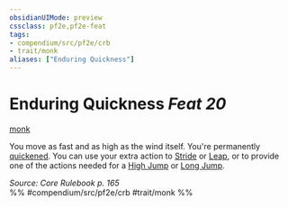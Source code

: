 ```yaml
---
obsidianUIMode: preview
cssclass: pf2e,pf2e-feat
tags:
- compendium/src/pf2e/crb
- trait/monk
aliases: ["Enduring Quickness"]
---
```

# Enduring Quickness  *Feat 20*  
[monk](../../Rules/traits/monk.md)  


You move as fast and as high as the wind itself. You're permanently [quickened](../../Rules/conditions.md#Quickened). You can use your extra action to [Stride](../../Rules/actions/stride.md) or [Leap](../../Rules/actions/leap.md), or to provide one of the actions needed for a [High Jump](../../Rules/actions/high-jump.md) or [Long Jump](../../Rules/actions/long-jump.md).

*Source: Core Rulebook p. 165*  
%% #compendium/src/pf2e/crb #trait/monk %%